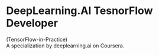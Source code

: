 # DeepLearning.AI TesnorFlow Developer  
(TensorFlow-in-Practice)  
A specialization by deeplearning.ai on Coursera.
